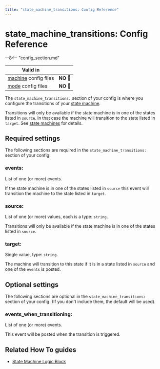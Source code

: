 ```yaml
---
title: "state_machine_transitions: Config Reference"
---
```


# state_machine_transitions: Config Reference

--8<-- "config_section.md"

| Valid in | |
|-----|:----:|
|[machine](instructions/machine_config.md) config files |**NO** :no_entry_sign:|
|[mode](instructions/mode_config.md) config files|**NO** :no_entry_sign:|

The `state_machine_transitions:` section of your config is where you
configure the transitions of your
[state machine](state_machines.md).

Transitions will only be available if the state machine is in one of the
states listed in `source`. In that case the machine will transition to
the state listed in `target`. See
[state machines](../game_logic/logic_blocks/state_machines.md) for details.

## Required settings

The following sections are required in the `state_machine_transitions:`
section of your config:

### events:

List of one (or more) events.

If the state machine is in one of the states listed in `source` this
event will transition the machine to the state listed in `target`.

### source:

List of one (or more) values, each is a type: `string`.

Transitions will only be available if the state machine is in one of the
states listed in `source`.

### target:

Single value, type: `string`.

The machine will transition to this state if it is in a state listed in
`source` and one of the `events` is posted.

## Optional settings

The following sections are optional in the `state_machine_transitions:`
section of your config. (If you don't include them, the default will be
used).

### events_when_transitioning:

List of one (or more) events.

This event will be posted when the transition is triggered.

## Related How To guides

* [State Machine Logic Block](../game_logic/logic_blocks/state_machines.md)
